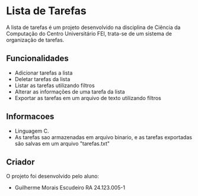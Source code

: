 # Lista de Tarefas

A lista de tarefas é um projeto desenvolvido na disciplina de Ciência da Computação do Centro Universitário FEI, trata-se de um sistema de organização de tarefas.

## Funcionalidades
* Adicionar tarefas a lista
* Deletar tarefas da lista
* Listar as tarefas utilizando filtros
* Alterar as informações de uma tarefa da lista
* Exportar as tarefas em um arquivo de texto utilizando filtros

## Informacoes
* Linguagem C.
* As tarefas sao armazenadas em arquivo binario, e as tarefas exportadas são salvas em um arquivo "tarefas.txt"

## Criador
O projeto foi desenvolvido pelo aluno:
* Guilherme Morais Escudeiro RA 24.123.005-1
